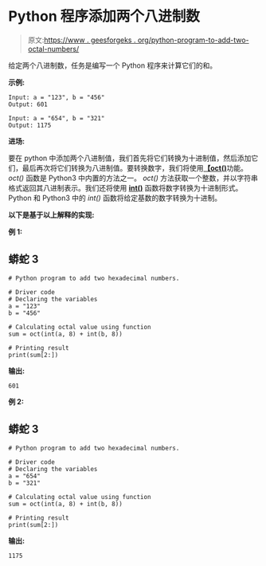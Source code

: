 # Python 程序添加两个八进制数

> 原文:[https://www . geesforgeks . org/python-program-to-add-two-octal-numbers/](https://www.geeksforgeeks.org/python-program-to-add-two-octal-numbers/)

给定两个八进制数，任务是编写一个 Python 程序来计算它们的和。

**示例:**

```
Input: a = "123", b = "456"
Output: 601

Input: a = "654", b = "321"
Output: 1175
```

**进场:**

要在 python 中添加两个八进制值，我们首先将它们转换为十进制值，然后添加它们，最后再次将它们转换为八进制值。要转换数字，我们将使用[**【oct()**](https://www.geeksforgeeks.org/python-oct-function/)功能。 *oct()* 函数是 Python3 中内置的方法之一。 *oct()* 方法获取一个整数，并以字符串格式返回其八进制表示。我们还将使用 [**int()**](https://www.geeksforgeeks.org/python-int-function/) 函数将数字转换为十进制形式。Python 和 Python3 中的 *int()* 函数将给定基数的数字转换为十进制。

**以下是基于以上解释的实现:**

**例 1:**

## 蟒蛇 3

```
# Python program to add two hexadecimal numbers.

# Driver code
# Declaring the variables
a = "123"
b = "456"

# Calculating octal value using function
sum = oct(int(a, 8) + int(b, 8))

# Printing result
print(sum[2:])
```

**输出:**

```
601
```

**例 2:**

## 蟒蛇 3

```
# Python program to add two hexadecimal numbers.

# Driver code
# Declaring the variables
a = "654"
b = "321"

# Calculating octal value using function
sum = oct(int(a, 8) + int(b, 8))

# Printing result
print(sum[2:])
```

**输出:**

```
1175
```
